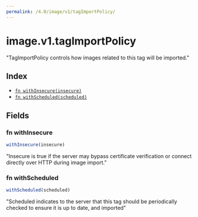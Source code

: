 ```yaml
---
permalink: /4.0/image/v1/tagImportPolicy/
---
```


# image.v1.tagImportPolicy

"TagImportPolicy controls how images related to this tag will be imported."

## Index

* [`fn withInsecure(insecure)`](#fn-withinsecure)
* [`fn withScheduled(scheduled)`](#fn-withscheduled)

## Fields

### fn withInsecure

```ts
withInsecure(insecure)
```

"Insecure is true if the server may bypass certificate verification or connect directly over HTTP during image import."

### fn withScheduled

```ts
withScheduled(scheduled)
```

"Scheduled indicates to the server that this tag should be periodically checked to ensure it is up to date, and imported"